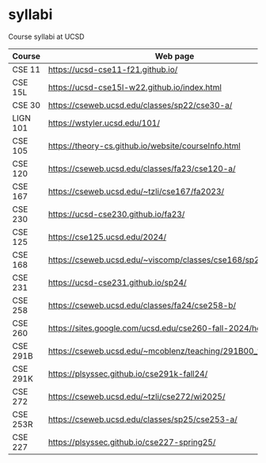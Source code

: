 # syllabi

Course syllabi at UCSD

Course | Web page
--- | ---
CSE 11 | https://ucsd-cse11-f21.github.io/
CSE 15L | https://ucsd-cse15l-w22.github.io/index.html
CSE 30 | https://cseweb.ucsd.edu/classes/sp22/cse30-a/
LIGN 101 | https://wstyler.ucsd.edu/101/
CSE 105 | https://theory-cs.github.io/website/courseInfo.html
CSE 120 | https://cseweb.ucsd.edu/classes/fa23/cse120-a/
CSE 167 | https://cseweb.ucsd.edu/~tzli/cse167/fa2023/
CSE 230 | https://ucsd-cse230.github.io/fa23/
CSE 125 | https://cse125.ucsd.edu/2024/
CSE 168 | https://cseweb.ucsd.edu/~viscomp/classes/cse168/sp24/168.html
CSE 231 | https://ucsd-cse231.github.io/sp24/
CSE 258 | https://cseweb.ucsd.edu/classes/fa24/cse258-b/
CSE 260 | https://sites.google.com/ucsd.edu/cse260-fall-2024/home
CSE 291B | https://cseweb.ucsd.edu/~mcoblenz/teaching/291B00_fall2024/
CSE 291K | https://plsyssec.github.io/cse291k-fall24/
CSE 272 | https://cseweb.ucsd.edu/~tzli/cse272/wi2025/
CSE 253R | https://cseweb.ucsd.edu/classes/sp25/cse253-a/
CSE 227 | https://plsyssec.github.io/cse227-spring25/
